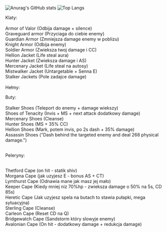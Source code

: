 ![Anurag's GitHub stats](https://github-readme-stats.vercel.app/api?username=Kowaak&show_icons=true&theme=dracula)
![Top Langs](https://github-readme-stats.vercel.app/api/top-langs/?username=Kowaak&layout=pie&theme=dracula)

Klaty:<br>
<br>
Armor of Valor (Odbija damage + silence)<br>
Graveguard armor (Przyciaga do ciebie enemy)<br>
Guardian Armor (Zmniejsza damage enemy w poblizu)<br>
Knight Armor (Odbija enemy)<br>
Soldier Armor (Zwieksza twoj damage i CC)<br>
Hellion Jacket (Life steal aura)<br>
Hunter Jacket (Zwieksza damage i AS)<br>
Mercenary Jacket (Life steal na autosy)<br>
Mistwalker Jacket (Untargetable + Senna E)<br>
Stalker Jackets (Pole zadajce damage) <br>
<br>
Hełmy:<br>



Buty:<br>
<br>
Stalker Shoes (Teleport do enemy + damage wiekszy)<br>
Shoes of Tenacity (Invis + MS + next attack dodatkowy damage)<br>
Mercenary Shoes (Cleanse)<br>
Hunter Shoes (MS + 35% CC)<br>
Hellion Shoes (Mark, potem invis, po 2s dash + 35% damage)<br>
Assassin Shoes ("Dash behind the targeted enemy and deal 268 physical damage.")<br><br>

Peleryny:<br><br>

Thetford Cape (on hit - statik shiv)<br>
Morgana Cape (jak uzyjesz E - bonus AS + CT)<br>
Lymthurst Cape (Odnawia mane jak masz jej mało)<br>
Keeper Cape (Kiedy mniej niz 70%hp - zwieksza damage o 50% na 5s, CD 85s)<br>
Heretic Cape (Jak uzyjesz spela na butach to stawia pułapki, mega sytuacyjna)<br>
Sterling Cape (Cleanse)<br>
Carleon Cape (Reset CD na Q)<br>
Bridgewatch Cape (Sandstorm który slowyje enemy)<br>
Avalonian Cape (On hit - dodatkowy damage + redukcja damage)<br>

<!--
**Kowaak/Kowaak** is a ✨ _special_ ✨ repository because its `README.md` (this file) appears on your GitHub profile.
Here are some ideas to get you started:
- 🔭 I’m currently working on ...
- 🌱 I’m currently learning ...
- 👯 I’m looking to collaborate on ...
- 🤔 I’m looking for help with ...
- 💬 Ask me about ...
- 📫 How to reach me: ...
- 😄 Pronouns: ...
- ⚡ Fun fact: ...
-->
